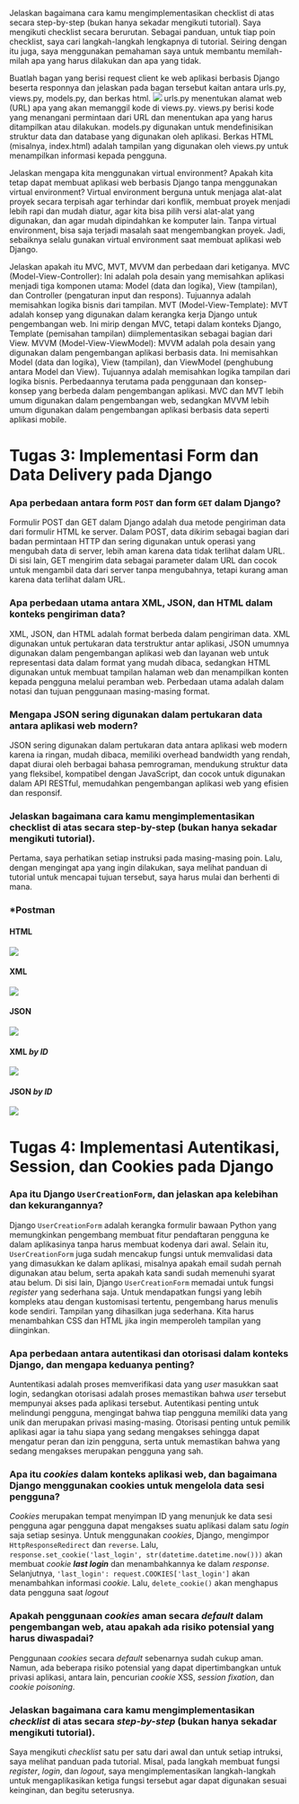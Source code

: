 Jelaskan bagaimana cara kamu mengimplementasikan checklist di atas secara step-by-step (bukan hanya sekadar mengikuti tutorial).
Saya mengikuti checklist secara berurutan. Sebagai panduan, untuk tiap poin checklist, saya cari langkah-langkah lengkapnya di tutorial. Seiring dengan itu juga, saya menggunakan 
pemahaman saya untuk membantu memilah-milah apa yang harus dilakukan dan apa yang tidak.

Buatlah bagan yang berisi request client ke web aplikasi berbasis Django beserta responnya dan jelaskan pada bagan tersebut kaitan antara urls.py, views.py, models.py, dan berkas html.
![](https://cdn.discordapp.com/attachments/1030834426126544907/1151216285246562314/S__10641478.jpg)
urls.py menentukan alamat web (URL) apa yang akan memanggil kode di views.py. views.py berisi kode yang menangani permintaan dari URL dan menentukan apa yang harus ditampilkan atau dilakukan. models.py digunakan untuk mendefinisikan struktur data dan database yang digunakan oleh aplikasi. Berkas HTML (misalnya, index.html) adalah tampilan yang digunakan oleh views.py untuk menampilkan informasi kepada pengguna.

Jelaskan mengapa kita menggunakan virtual environment? Apakah kita tetap dapat membuat aplikasi web berbasis Django tanpa menggunakan virtual environment?
Virtual environment berguna untuk menjaga alat-alat proyek secara terpisah agar terhindar dari konflik, membuat proyek menjadi lebih rapi dan mudah diatur, agar kita bisa pilih versi 
alat-alat yang digunakan, dan agar mudah dipindahkan ke komputer lain. Tanpa virtual environment, bisa saja terjadi masalah saat mengembangkan proyek. Jadi, sebaiknya selalu gunakan 
virtual environment saat membuat aplikasi web Django.

Jelaskan apakah itu MVC, MVT, MVVM dan perbedaan dari ketiganya.
MVC (Model-View-Controller): Ini adalah pola desain yang memisahkan aplikasi menjadi tiga komponen utama: Model (data dan logika), View (tampilan), dan Controller (pengaturan input dan respons). Tujuannya adalah memisahkan logika bisnis dari tampilan.
MVT (Model-View-Template): MVT adalah konsep yang digunakan dalam kerangka kerja Django untuk pengembangan web. Ini mirip dengan MVC, tetapi dalam konteks Django, Template (pemisahan 
tampilan) diimplementasikan sebagai bagian dari View.
MVVM (Model-View-ViewModel): MVVM adalah pola desain yang digunakan dalam pengembangan aplikasi berbasis data. Ini memisahkan Model (data dan logika), View (tampilan), dan ViewModel 
(penghubung antara Model dan View). Tujuannya adalah memisahkan logika tampilan dari logika bisnis.
Perbedaannya terutama pada penggunaan dan konsep-konsep yang berbeda dalam pengembangan aplikasi. MVC dan MVT lebih umum digunakan dalam pengembangan web, sedangkan MVVM lebih umum digunakan dalam pengembangan aplikasi berbasis data seperti aplikasi mobile.

# Tugas 3: Implementasi Form dan Data Delivery pada Django

### Apa perbedaan antara form `POST` dan form `GET` dalam Django?

Formulir POST dan GET dalam Django adalah dua metode pengiriman data dari formulir HTML ke server. Dalam POST, data dikirim sebagai bagian dari badan permintaan HTTP dan sering digunakan untuk operasi yang mengubah data di server, lebih aman karena data tidak terlihat dalam URL. Di sisi lain, GET mengirim data sebagai parameter dalam URL dan cocok untuk mengambil data dari server tanpa mengubahnya, tetapi kurang aman karena data terlihat dalam URL.

### Apa perbedaan utama antara XML, JSON, dan HTML dalam konteks pengiriman data?

XML, JSON, dan HTML adalah format berbeda dalam pengiriman data. XML digunakan untuk pertukaran data terstruktur antar aplikasi, JSON umumnya digunakan dalam pengembangan aplikasi web dan layanan web untuk representasi data dalam format yang mudah dibaca, sedangkan HTML digunakan untuk membuat tampilan halaman web dan menampilkan konten kepada pengguna melalui peramban web. Perbedaan utama adalah dalam notasi dan tujuan penggunaan masing-masing format.

### Mengapa JSON sering digunakan dalam pertukaran data antara aplikasi web modern?

JSON sering digunakan dalam pertukaran data antara aplikasi web modern karena ia ringan, mudah dibaca, memiliki overhead bandwidth yang rendah, dapat diurai oleh berbagai bahasa pemrograman, mendukung struktur data yang fleksibel, kompatibel dengan JavaScript, dan cocok untuk digunakan dalam API RESTful, memudahkan pengembangan aplikasi web yang efisien dan responsif.

### Jelaskan bagaimana cara kamu mengimplementasikan checklist di atas secara step-by-step (bukan hanya sekadar mengikuti tutorial).

Pertama, saya perhatikan setiap instruksi pada masing-masing poin. Lalu, dengan mengingat apa yang ingin dilakukan, saya melihat panduan di tutorial untuk mencapai tujuan tersebut, saya harus mulai dan berhenti di mana.

### *Postman

#### HTML
![](https://cdn.discordapp.com/attachments/1030834426126544907/1153736509061599262/image.png)

#### XML
![](https://cdn.discordapp.com/attachments/1030834426126544907/1153737203596415046/image.png)

#### JSON
![](https://cdn.discordapp.com/attachments/1030834426126544907/1153737441312776192/image.png)

#### XML _by ID_ 
![](https://cdn.discordapp.com/attachments/1030834426126544907/1153737762273501284/image.png)

#### JSON _by ID_
![](https://cdn.discordapp.com/attachments/1030834426126544907/1153737982780653660/image.png)


# Tugas 4: Implementasi Autentikasi, Session, dan Cookies pada Django

### Apa itu Django `UserCreationForm`, dan jelaskan apa kelebihan dan kekurangannya?

Django `UserCreationForm` adalah kerangka formulir bawaan Python yang memungkinkan pengembang membuat fitur pendaftaran pengguna ke dalam aplikasinya tanpa harus membuat kodenya dari awal. Selain itu, `UserCreationForm` juga sudah mencakup fungsi untuk memvalidasi data yang dimasukkan ke dalam aplikasi, misalnya apakah email sudah pernah digunakan atau belum, serta apakah kata sandi sudah memenuhi syarat atau belum. Di sisi lain, Django `UserCreationForm` memadai untuk fungsi _register_ yang sederhana saja. Untuk mendapatkan fungsi yang lebih kompleks atau dengan kustomisasi tertentu, pengembang harus menulis kode sendiri. Tampilan yang dihasilkan juga sederhana. Kita harus menambahkan CSS dan HTML jika ingin memperoleh tampilan yang diinginkan.

### Apa perbedaan antara autentikasi dan otorisasi dalam konteks Django, dan mengapa keduanya penting?

Auntentikasi adalah proses memverifikasi data yang _user_ masukkan saat login, sedangkan otorisasi adalah proses memastikan bahwa _user_ tersebut mempunyai akses pada aplikasi tersebut. Autentikasi penting untuk melindungi pengguna, mengingat bahwa tiap pengguna memiliki data yang unik dan merupakan privasi masing-masing. Otorisasi penting untuk pemilik aplikasi agar ia tahu siapa yang sedang mengakses sehingga dapat mengatur peran dan izin pengguna, serta untuk memastikan bahwa yang sedang mengakses merupakan pengguna yang sah.

### Apa itu _cookies_ dalam konteks aplikasi web, dan bagaimana Django menggunakan cookies untuk mengelola data sesi pengguna?

_Cookies_ merupakan tempat menyimpan ID yang menunjuk ke data sesi pengguna agar pengguna dapat mengakses suatu aplikasi dalam satu _login_ saja setiap sesinya. Untuk menggunakan _cookies_, Django, mengimpor `HttpResponseRedirect` dan `reverse`. Lalu, `response.set_cookie('last_login', str(datetime.datetime.now()))` akan membuat _cookie_ **_last login_** dan menambahkannya ke dalam _response_. Selanjutnya, `'last_login': request.COOKIES['last_login']` akan menambahkan informasi _cookie_. Lalu, `delete_cookie()` akan menghapus data pengguna saat _logout_

### Apakah penggunaan _cookies_ aman secara _default_ dalam pengembangan web, atau apakah ada risiko potensial yang harus diwaspadai?

Penggunaan _cookies_ secara _default_ sebenarnya sudah cukup aman. Namun, ada beberapa risiko potensial yang dapat dipertimbangkan untuk privasi aplikasi, antara lain, pencurian _cookie_ XSS, _session_ _fixation_, dan _cookie_ _poisoning_.

### Jelaskan bagaimana cara kamu mengimplementasikan _checklist_ di atas secara _step-by-step_ (bukan hanya sekadar mengikuti tutorial).

Saya mengikuti _checklist_ satu per satu dari awal dan untuk setiap intruksi, saya melihat panduan pada tutorial. Misal, pada langkah membuat fungsi _register_, _login_, dan _logout_, saya mengimplementasikan langkah-langkah untuk mengaplikasikan ketiga fungsi tersebut agar dapat digunakan sesuai keinginan, dan begitu seterusnya.
